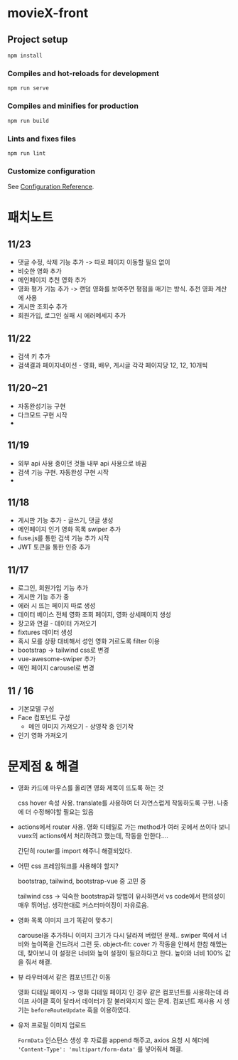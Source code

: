 # movieX-front

## Project setup
```
npm install
```

### Compiles and hot-reloads for development
```
npm run serve
```

### Compiles and minifies for production
```
npm run build
```

### Lints and fixes files
```
npm run lint
```

### Customize configuration
See [Configuration Reference](https://cli.vuejs.org/config/).

# 패치노트

## 11/23

* 댓글 수정, 삭제 기능 추가 -> 따로 페이지 이동할 필요 없이
* 비슷한 영화 추가
* 메인페이지 추천 영화 추가
* 영화 평가 기능 추가 -> 랜덤 영화를 보여주면 평점을 매기는 방식. 추천 영화 계산에 사용
* 게시판 조회수 추가
* 회원가입, 로그인 실패 시 에러메세지 추가

## 11/22

* 검색 키 추가
* 검색결과 페이지네이션 - 영화, 배우, 게시글 각각 페이지당 12, 12, 10개씩

## 11/20~21

* 자동완성기능 구현
* 다크모드 구현 시작
* 

## 11/19

* 외부 api 사용 중이던 것들 내부 api 사용으로 바꿈
* 검색 기능 구현. 자동완성 구현 시작
* 

## 11/18

* 게시판 기능 추가 - 글쓰기, 댓글 생성
* 메인페이지 인기 영화 목록 swiper 추가
* fuse.js를 통한 검색 기능 추가 시작
* JWT 토큰을 통한 인증 추가

## 11/17

* 로그인, 회원가입 기능 추가
* 게시판 기능 추가 중
* 에러 시 뜨는 페이지 따로 생성
* 데이터 베이스 전체 영화 조회 페이지, 영화 상세페이지 생성
* 장고와 연결 - 데이터 가져오기
* fixtures 데이터 생성
* 혹시 모를 상황 대비해서 성인 영화 거르도록 filter 이용
* bootstrap -> tailwind css로 변경
* vue-awesome-swiper 추가
* 메인 페이지 carousel로 변경

## 11 / 16

* 기본모델 구성
* Face 컴포넌트 구성
  * 메인 이미지 가져오기 - 상영작 중 인기작
* 인기 영화 가져오기







# 문제점 & 해결

* 영화 카드에 마우스를 올리면 영화 제목이 뜨도록 하는 것

  css hover 속성 사용. translate를 사용하여 더 자연스럽게 작동하도록 구현. 나중에 더 수정해야할 필요는 있음

* actions에서 router 사용. 영화 디테일로 가는 method가 여러 곳에서 쓰이다 보니 vuex의 actions에서 처리하려고 했는데, 작동을 안한다....

  간단히 router를 import 해주니 해결되었다.

* 어떤 css 프레임워크를 사용해야 할지?

  bootstrap, tailwind, bootstrap-vue 중 고민 중

  tailwind css -> 익숙한 bootstrap과 방법이 유사하면서 vs code에서 편의성이 매우 뛰어남. 생각한대로 커스터마이징이 자유로움.

  

* 영화 목록 이미지 크기 똑같이 맞추기

  carousel을 추가하니 이미지 크기가 다시 달라져 버렸던 문제.. swiper 쪽에서 너비와 높이쪽을 건드려서 그런 듯.  object-fit: cover 가 작동을 안해서 한참 해멨는데, 찾아보니 이 설정은 너비와 높이 설정이 필요하다고 한다. 높이와 너비 100% 값을 줘서 해결.

* 뷰 라우터에서 같은 컴포넌트간 이동

  영화 디테일 페이지 -> 영화 디테일 페이지 인 경우 같은 컴포넌트를 사용하는데 라이프 사이클 훅이 달라서 데이터가 잘 불러와지지 않는 문제. 컴포넌트 재사용 시 생기는 `beforeRouteUpdate` 훅을 이용하였다. 

* 유저 프로필 이미지 업로드

  `FormData` 인스턴스 생성 후 자료를 append 해주고, axios 요청 시 헤더에` 'Content-Type': 'multipart/form-data'` 를 넣어줘서 해결.
